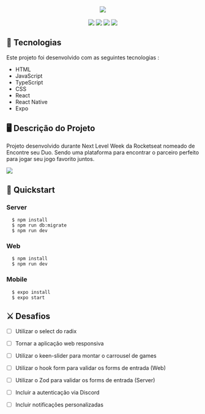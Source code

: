<h2 align ="center">
  <img src="https://user-images.githubusercontent.com/80559882/191793094-6fc11f99-bb99-49cd-858a-bfde3df14387.png" style="max-width: 100%;max-height : 100%">
</h2>

<p align="center">
    <img src="https://img.shields.io/github/languages/count/MatheusPrudente/nlw-esports-ignite"/>
    <img src="https://img.shields.io/github/repo-size/MatheusPrudente/nlw-esports-ignite"/>
    <img src="https://img.shields.io/github/last-commit/MatheusPrudente/nlw-esports-ignite"/>
    <img src="https://img.shields.io/github/issues/MatheusPrudente/nlw-esports-ignite"/>
</p> 

## 	:rocket: Tecnologias 

Este projeto foi desenvolvido com as seguintes tecnologias : 

- HTML
- JavaScript
- TypeScript
- CSS
- React
- React Native
- Expo

## :desktop_computer: Descrição do Projeto

Projeto desenvolvido durante Next Level Week da Rocketseat nomeado de Encontre seu Duo. Sendo uma plataforma para encontrar
o parceiro perfeito para jogar seu jogo favorito juntos.

<img src="https://user-images.githubusercontent.com/80559882/191791321-54079656-1232-4637-954d-1c3d8b32c7a9.png" style="max-width: 100%;max-height : 100%">

## :pushpin: Quickstart

### Server
```
  $ npm install
  $ npm run db:migrate
  $ npm run dev
```

### Web
```
  $ npm install
  $ npm run dev
```

### Mobile
```
  $ expo install
  $ expo start 
```

## :crossed_swords: Desafios

- [ ] Utilizar o select do radix
- [ ] Tornar a aplicação web responsiva
- [ ] Utilizar o keen-slider para montar o carrousel de games
- [ ] Utilizar o hook form para validar os forms de entrada (Web)
- [ ] Utilizar o Zod para validar os forms de entrada (Server)
- [ ] Incluir a autenticação via Discord
- [ ] Incluir notificações personalizadas

